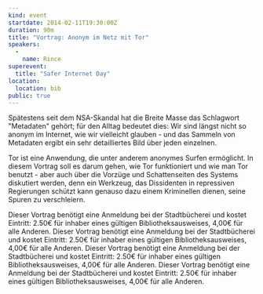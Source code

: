 ```yaml
---
kind: event
startdate: 2014-02-11T19:30:00Z
duration: 90m
title: "Vortrag: Anonym im Netz mit Tor"
speakers:
  -
    name: Rince
superevent:
  title: "Safer Internet Day"
location:
  location: bib
public: true
---
```

Spätestens seit dem NSA-Skandal hat die Breite Masse das Schlagwort
"Metadaten" gehört; für den Alltag bedeutet dies: Wir sind längst nicht
so anonym im Internet, wie wir vielleicht glauben - und das Sammeln von
Metadaten ergibt ein sehr detailliertes Bild über jeden einzelnen.

Tor ist eine Anwendung, die unter anderem anonymes Surfen ermöglicht. In
diesem Vortrag soll es darum gehen, wie Tor funktioniert und wie man Tor
benutzt - aber auch über die Vorzüge und Schattenseiten des Systems
diskutiert werden, denn ein Werkzeug, das Dissidenten in repressiven
Regierungen schützt kann genauso dazu einem Kriminellen dienen, seine
Spuren zu verschleiern.

Dieser Vortrag benötigt eine Anmeldung bei der Stadtbücherei und kostet
Eintritt: 2.50€ für inhaber eines gültigen Bibliotheksausweises, 4,00€
für alle Anderen.
Dieser Vortrag benötigt eine Anmeldung bei der Stadtbücherei und kostet
Eintritt: 2.50€ für inhaber eines gültigen Bibliotheksausweises, 4,00€
für alle Anderen.
Dieser Vortrag benötigt eine Anmeldung bei der Stadtbücherei und kostet
Eintritt: 2.50€ für inhaber eines gültigen Bibliotheksausweises, 4,00€
für alle Anderen.
Dieser Vortrag benötigt eine Anmeldung bei der Stadtbücherei und kostet
Eintritt: 2.50€ für inhaber eines gültigen Bibliotheksausweises, 4,00€
für alle Anderen.
